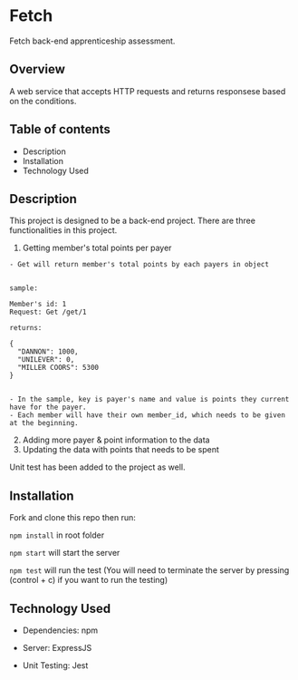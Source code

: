# Fetch
Fetch back-end apprenticeship assessment.

## Overview
A web service that accepts HTTP requests and returns responsese based on the conditions.

## Table of contents
- Description
- Installation
- Technology Used

## Description
This project is designed to be a back-end project.
There are three functionalities in this project.
  1. Getting member's total points per payer

    - Get will return member's total points by each payers in object

    
    sample:
    
    Member's id: 1
    Request: Get /get/1
    
    returns:
    
    {
      "DANNON": 1000,
      "UNILEVER": 0,
      "MILLER COORS": 5300
    }
    
    
    - In the sample, key is payer's name and value is points they current have for the payer.
    - Each member will have their own member_id, which needs to be given at the beginning.
    
  2. Adding more payer & point information to the data
  3. Updating the data with points that needs to be spent

Unit test has been added to the project as well.

## Installation
Fork and clone this repo then run:

`npm install` in root folder

`npm start` will start the server

`npm test` will run the test (You will need to terminate the server by pressing (control + c) if you want to run the testing)
  
## Technology Used
- Dependencies: npm

- Server: ExpressJS

- Unit Testing: Jest
